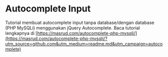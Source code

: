 # Autocomplete Input
Tutorial membuat autocomplete input tanpa database/dengan database (PHP MySQLi) menggunakan jQuery Autocomplete. Baca tutorial lengkapnya di [https://masrud.com/autocomplete-php-mysqli/](https://masrud.com/autocomplete-php-mysqli/?utm_source=github.com&utm_medium=readme.md&utm_campaign=autocomplete)
